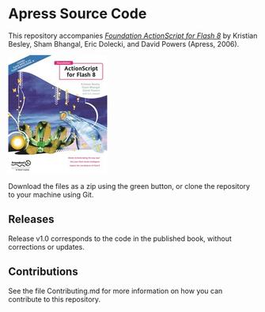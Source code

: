 # Apress Source Code

This repository accompanies [*Foundation ActionScript for Flash 8*](http://www.apress.com/9781590596180) by Kristian Besley, Sham Bhangal, Eric Dolecki, and David Powers (Apress, 2006).

![Cover image](9781590596180.jpg)

Download the files as a zip using the green button, or clone the repository to your machine using Git.

## Releases

Release v1.0 corresponds to the code in the published book, without corrections or updates.

## Contributions

See the file Contributing.md for more information on how you can contribute to this repository.
